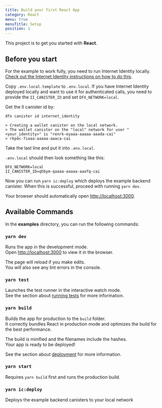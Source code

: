 ```yaml
---
title: Build your first React App
category: React
menu: true
menuTitle: Setup
position: 1
---
```

This project is to get you started with **React**. 

## Before you start

For the example to work fully, you need to run Internet Identity locally. [Check out the Internet Identity instructions on how to do this](https://smartcontracts.org/docs/quickstart/local-quickstart.html).

Copy `.env.local.template` to `.env.local`. If you have Internet Identity deployed locally and want to use it for authenticated calls, you need to provide the `II_CANISTER_ID` and set `DFX_NETWORK=local`.

Get the II canister id by:

<code-group>
  <code-block label="Shell" active>

  ```bash
  dfx canister id internet_identity
  ```

  </code-block>
</code-group>

```
> Creating a wallet canister on the local network.
> The wallet canister on the "local" network for user "<your_identity>" is "renrk-eyaaa-aaaaa-aaada-cai" 
> rkp4c-7iaaa-aaaaa-aaaca-cai
```

Take the last line and put it into `.env.local`.

`.env.local` should then look something like this:

```javascript[.env.local]
DFX_NETWORK=local
II_CANISTER_ID=qhbym-qaaaa-aaaaa-aaafq-cai
```

Now you can run `yarn ic:deploy` which deploys the example backend canister. When this is successful,
proceed with running `yarn dev`.

Your browser should automatically open [http://localhost:3000](http://localhost:3000).

## Available Commands

In the **examples** directory, you can run the following commands:

### `yarn dev`

Runs the app in the development mode.\
Open [http://localhost:3000](http://localhost:3000) to view it in the browser.

The page will reload if you make edits.\
You will also see any lint errors in the console.

### `yarn test`

Launches the test runner in the interactive watch mode.\
See the section about [running tests](https://facebook.github.io/create-react-app/docs/running-tests)
for more information.

### `yarn build`

Builds the app for production to the `build` folder.\
It correctly bundles React in production mode and optimizes the build for the best
performance.

The build is minified and the filenames include the hashes.\
Your app is ready to be deployed!

See the section about
[deployment](https://facebook.github.io/create-react-app/docs/deployment) for
more information.

### `yarn start`

Requires `yarn build` first and runs the production build.

### `yarn ic:deploy`

Deploys the example backend canisters to your local network
